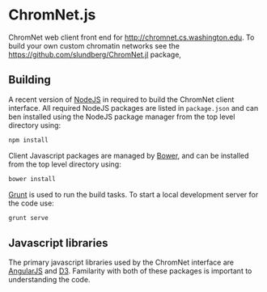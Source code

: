 # ChromNet.js
ChromNet web client front end for http://chromnet.cs.washington.edu. To build your own custom chromatin networks see the https://github.com/slundberg/ChromNet.jl package,

## Building

A recent version of [NodeJS](nodejs.org) in required to build the ChromNet client interface. All required NodeJS packages are listed in `package.json` and can ben installed using the NodeJS package manager from the top level directory using:

```bash
npm install
```

Client Javascript packages are managed by [Bower](bower.io), and can be installed from the top level directory using:

```bash
bower install
```

[Grunt](gruntjs.com) is used to run the build tasks. To start a local development server for the code use:

```bash
grunt serve
```

## Javascript libraries

The primary javascript libraries used by the ChromNet interface are [AngularJS](angularjs.org) and [D3](d3js.org). Familarity with both of these packages is important to understanding the code.
